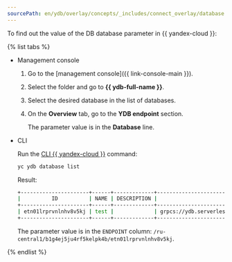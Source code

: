 ```yaml
---
sourcePath: en/ydb/overlay/concepts/_includes/connect_overlay/database.md
---
```

To find out the value of the DB database parameter in {{ yandex-cloud }}:

{% list tabs %}

- Management console

  1. Go to the [management console]({{ link-console-main }}).
  1. Select the folder and go to **{{ ydb-full-name }}**.
  1. Select the desired database in the list of databases.
  1. On the **Overview** tab, go to the **YDB endpoint** section.

      The parameter value is in the **Database** line.

- CLI

  Run the [CLI {{ yandex-cloud }}](../../../../cli/index.yaml) command:

  ```bash
  yc ydb database list
  ```

  Result:

  ```bash
  +----------------------+------+-------------+--------------------------------------------------------------------------------------------------------------+---------------------+---------+
  |          ID          | NAME | DESCRIPTION |                                                   ENDPOINT                                                   |     CREATED AT      | STATUS  |
  +----------------------+------+-------------+--------------------------------------------------------------------------------------------------------------+---------------------+---------+
  | etn01lrprvnlnhv8v5kj | test |             | grpcs://ydb.serverless.yandexcloud.net:2135/?database=/ru-central1/b1g4ej5ju4rf5kelpk4b/etn01lrprvnlnhv8v5kj | 2021-11-26 12:06:55 | RUNNING |
  +----------------------+------+-------------+--------------------------------------------------------------------------------------------------------------+---------------------+---------+
  ```

  The parameter value is in the `ENDPOINT` column: `/ru-central1/b1g4ej5ju4rf5kelpk4b/etn01lrprvnlnhv8v5kj`.

{% endlist %}

